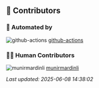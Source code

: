 ## 👥 Contributors

### 🤖 Automated by
![github-actions](https://avatars.githubusercontent.com/u/187268547?v=4&s=64) [github-actions](https://github.com/features/actions)

### 🧑‍💻 Human Contributors
![munirmardinli](https://avatars.githubusercontent.com/u/187268547?v=4&s=64) [munirmardinli](https://github.com/munirmardinli)

*Last updated: 2025-06-08 14:38:02*
